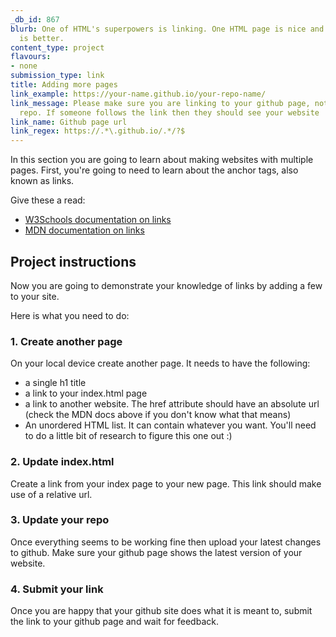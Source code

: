 ```yaml
---
_db_id: 867
blurb: One of HTML's superpowers is linking. One HTML page is nice and all, but more
  is better.
content_type: project
flavours:
- none
submission_type: link
title: Adding more pages
link_example: https://your-name.github.io/your-repo-name/
link_message: Please make sure you are linking to your github page, not just your
  repo. If someone follows the link then they should see your website
link_name: Github page url
link_regex: https://.*\.github.io/.*/?$
---
```


In this section you are going to learn about making websites with multiple pages. First, you're going to need to learn about the anchor tags, also known as links.

Give these a read:

- [W3Schools documentation on links](https://www.w3schools.com/html/html_links.asp)
- [MDN documentation on links](https://developer.mozilla.org/en-US/docs/Learn/HTML/Introduction_to_HTML/Creating_hyperlinks)

## Project instructions 

Now you are going to demonstrate your knowledge of links by adding a few to your site.

Here is what you need to do:

### 1. Create another page

On your local device create another page. It needs to have the following:

- a single h1 title 
- a link to your index.html page
- a link to another website. The href attribute should have an absolute url (check the MDN docs above if you don't know what that means)
- An unordered HTML list. It can contain whatever you want. You'll need to do a little bit of research to figure this one out :) 

### 2. Update index.html

Create a link from your index page to your new page. This link should make use of a relative url.

### 3. Update your repo 

Once everything seems to be working fine then upload your latest changes to github. Make sure your github page shows the latest version of your website.

### 4. Submit your link

Once you are happy that your github site does what it is meant to, submit the link to your github page and wait for feedback.